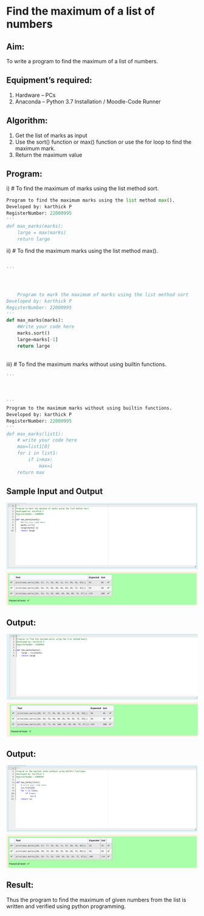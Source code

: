 # Find the maximum of a list of numbers
## Aim:
To write a program to find the maximum of a list of numbers.
## Equipment’s required:
1.	Hardware – PCs
2.	Anaconda – Python 3.7 Installation / Moodle-Code Runner
## Algorithm:
1.	Get the list of marks as input
2.	Use the sort() function or max() function or use the for loop to find the maximum mark.
3.	Return the maximum value
## Program:

i)	# To find the maximum of marks using the list method sort.
```Python
Program to find the maximum marks using the list method max().
Developed by: karthick P
RegisterNumber: 22000995
'''
def max_marks(marks):
    large = max(marks)
    return large


```

ii)	# To find the maximum marks using the list method max().
```Python

''' 

    
    
    Program to mark the maximum of marks using the list method sort
Developed by: karthick P
RegisterNumber: 22000995
'''
def max_marks(marks):
    #Write your code here
    marks.sort()
    large=marks[-1]
    return large



```

iii) # To find the maximum marks without using builtin functions.
```Python
''' 

    
    
''' 
Program to the maximum marks without using builtin functions.
Developed by: karthick P
RegisterNumber: 22000995
'''
def max_marks(list1):
    # write your code here
    max=list1[0]
    for i in list1:
        if i>max:
            max=i
    return max


```
## Sample Input and Output
![](./3a1.png) 

## Output:

![](./3a2.png)

## Output:

![](./3a3.png)


## Result:
Thus the program to find the maximum of given numbers from the list is written and verified using python programming.
